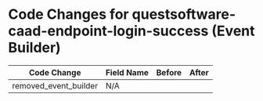 # Code Changes for questsoftware-caad-endpoint-login-success (Event Builder)

| Code Change | Field Name | Before | After |
|-------------|------------|--------|-------|
| removed_event_builder | N/A |  |  |